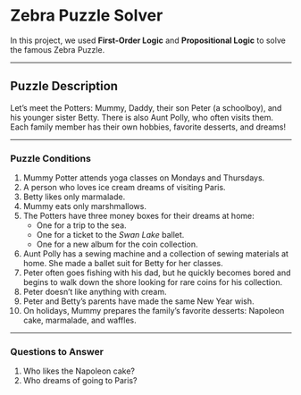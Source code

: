 # Zebra Puzzle Solver

In this project, we used **First-Order Logic** and **Propositional Logic** to solve the famous Zebra Puzzle.

---

## Puzzle Description

Let’s meet the Potters: Mummy, Daddy, their son Peter (a schoolboy), and his younger sister Betty. There is also Aunt Polly, who often visits them. Each family member has their own hobbies, favorite desserts, and dreams!

---

### Puzzle Conditions

1. Mummy Potter attends yoga classes on Mondays and Thursdays.  
2. A person who loves ice cream dreams of visiting Paris.  
3. Betty likes only marmalade.  
4. Mummy eats only marshmallows.  
5. The Potters have three money boxes for their dreams at home:  
   - One for a trip to the sea.  
   - One for a ticket to the *Swan Lake* ballet.  
   - One for a new album for the coin collection.  
6. Aunt Polly has a sewing machine and a collection of sewing materials at home. She made a ballet suit for Betty for her classes.  
7. Peter often goes fishing with his dad, but he quickly becomes bored and begins to walk down the shore looking for rare coins for his collection.  
8. Peter doesn’t like anything with cream.  
9. Peter and Betty’s parents have made the same New Year wish.  
10. On holidays, Mummy prepares the family’s favorite desserts: Napoleon cake, marmalade, and waffles.  

---

### Questions to Answer

1. Who likes the Napoleon cake?  
2. Who dreams of going to Paris?  
